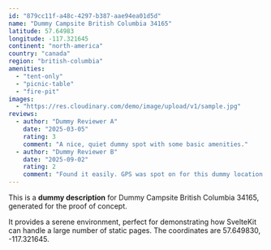 ```yaml
---
id: "879cc11f-a48c-4297-b387-aae94ea01d5d"
name: "Dummy Campsite British Columbia 34165"
latitude: 57.64983
longitude: -117.321645
continent: "north-america"
country: "canada"
region: "british-columbia"
amenities:
  - "tent-only"
  - "picnic-table"
  - "fire-pit"
images:
  - "https://res.cloudinary.com/demo/image/upload/v1/sample.jpg"
reviews:
  - author: "Dummy Reviewer A"
    date: "2025-03-05"
    rating: 3
    comment: "A nice, quiet dummy spot with some basic amenities."
  - author: "Dummy Reviewer B"
    date: "2025-09-02"
    rating: 2
    comment: "Found it easily. GPS was spot on for this dummy location."
---
```


This is a **dummy description** for Dummy Campsite British Columbia 34165, generated for the proof of concept.

It provides a serene environment, perfect for demonstrating how SvelteKit can handle a large number of static pages. The coordinates are 57.649830, -117.321645.
